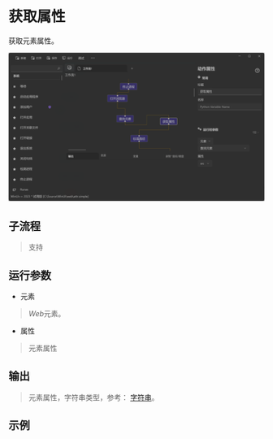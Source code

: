 # 获取属性 
获取元素属性。

![WebElementSendKey](./images/09.png ':size=90%')

## 子流程
> 支持


## 运行参数

* 元素
> *Web*元素。
* 属性
> 元素属性


## 输出
> 元素属性，字符串类型，参考： [字符串](./types/String.md)。
## 示例